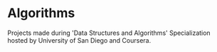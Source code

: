 # Algorithms
Projects made during 'Data Structures and Algorithms' Specialization hosted by University of San Diego and Coursera.
